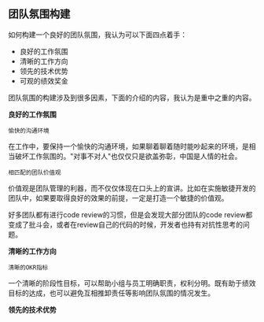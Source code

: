 ## 团队氛围构建

如何构建一个良好的团队氛围，我认为可以下面四点着手：

- 良好的工作氛围
- 清晰的工作方向
- 领先的技术优势
- 可观的绩效奖金

团队氛围的构建涉及到很多因素，下面的介绍的内容，我认为是重中之重的内容。

**良好的工作氛围**

`愉快的沟通环境`

在工作中，要保持一个愉快的沟通环境，如果聊着聊着随时能吵起来的环境，是相当破坏工作氛围的。"对事不对人"也仅仅只是欲盖弥彰，中国是人情的社会。

`相匹配的团队价值观`

价值观是团队管理的利器，而不仅仅体现在口头上的宣讲。比如在实施敏捷开发的团队中，如果要取得良好的效果的前提，一定是打造一个敏捷的价值观。

好多团队都有进行code review的习惯，但是会发现大部分团队的code review都变成了批斗会，或者在review自己的代码的时候，开发者也持有对抗性思考的问题。

**清晰的工作方向**

`清晰的OKR指标`

一个清晰的阶段性目标，可以帮助小组与员工明确职责，权利分明。既有助于绩效目标的达成，也可以避免互相推卸责任等影响团队氛围的情况发生。

**领先的技术优势**


